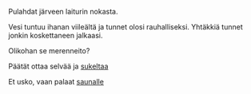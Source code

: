 Pulahdat järveen laiturin nokasta.

Vesi tuntuu ihanan viileältä ja tunnet olosi rauhalliseksi.
Yhtäkkiä tunnet jonkin koskettaneen jalkaasi.

Olikohan se merenneito?

Päätät ottaa selvää ja [sukeltaa](merenneito/merenneito.md)

Et usko, vaan palaat [saunalle](../sauna.md)